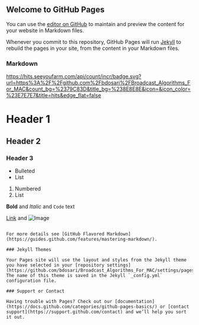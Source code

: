## Welcome to GitHub Pages

You can use the [editor on GitHub](https://github.com/bdosari/Broadcast_Algorithms_For_MAC/edit/gh-pages/index.md) to maintain and preview the content for your website in Markdown files.

Whenever you commit to this repository, GitHub Pages will run [Jekyll](https://jekyllrb.com/) to rebuild the pages in your site, from the content in your Markdown files.

### Markdown

https://hits.seeyoufarm.com/api/count/incr/badge.svg?url=https%3A%2F%2Fgithub.com%2Fbdosari%2FBroadcast_Algorithms_For_MAC&count_bg=%2379C83D&title_bg=%238E8E8E&icon=&icon_color=%23E7E7E7&title=hits&edge_flat=false


# Header 1
## Header 2
### Header 3

- Bulleted
- List

1. Numbered
2. List

**Bold** and _Italic_ and `Code` text

[Link](url) and ![Image](src)
```

For more details see [GitHub Flavored Markdown](https://guides.github.com/features/mastering-markdown/).

### Jekyll Themes

Your Pages site will use the layout and styles from the Jekyll theme you have selected in your [repository settings](https://github.com/bdosari/Broadcast_Algorithms_For_MAC/settings/pages). The name of this theme is saved in the Jekyll `_config.yml` configuration file.

### Support or Contact

Having trouble with Pages? Check out our [documentation](https://docs.github.com/categories/github-pages-basics/) or [contact support](https://support.github.com/contact) and we’ll help you sort it out.
